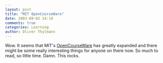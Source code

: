 ```yaml
---
layout: post
title: "MIT OpenCourseWare"
date: 2003-09-02 14:19
comments: true
categories: Learning
author: Oliver Thylmann
---
```



Wow. It seems that MIT's [OpenCourseWare](http://ocw.mit.edu/index.html) has greatly expanded and there might be some really interesting things for anyone on there now. So much to read, so little time. Damn. This rocks.

